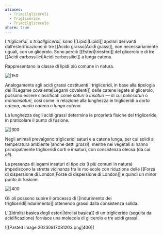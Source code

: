 ```yaml
---
aliases:
  - Triacilgliceroli
  - Trigliceride
  - Triacilglicerolo
share: true
---
```

I *trigliceridi*, o *triacilgliceroli*, sono [[Lipidi|Lipidi]] apolari derivanti dall’esterificazione di tre [[Acido grasso|Acidi grassi]], non necessariamente uguali, con un glicerolo. 
Sono perciò [[Esteri|triesteri]] del glicerolo e di tre [[Acidi carbossilici|Acidi carbossilici]] a lunga catena.

Rappresentano la classe di lipidi più comune in natura.

![|150](529f55dea482f029d5ceddef3c1a0443_MD5%201.png)


Analogamente agli acidi grassi costituenti i trigliceridi, in base alla tipologia dei [[Legame covalente|Legami covalenti]] delle catene legate al glicerolo, possono essere classificati come *saturi* o *insaturi* — di cui *polinsaturi* o *monoinsaturi*, così come in relazione alla lunghezza in trigliceridi a *corta catena*, *media catena* o *lunga catena*.

La lunghezza degli acidi grassi determina le proprietà fisiche del trigliceride, in praticolare il punto di fusione.

![|300](eec312264788b0c5d77b3f15deee2d13_MD5%201.png)

Negli animali prevalgono trigliceridi saturi e a catena lunga, per cui solidi a temperatura ambiente (anche detti *grassi*), mentre nei vegetali si hanno principalmente trigliceridi corti e insaturi, con consistenza oleosa (da cui *oli*).

La presenza di legami insaturi di tipo *cis* (i più comuni in natura) impediscono la stretta vicinanza fra le molecole con riduzione delle [[Forza di dispersione di London|Forze di dispersione di London]] e quindi un minor punto di fusione.

![|400](4a02322ffc70f515e026f60de7d38cf9_MD5%201.png)

Gli oli possono subire il processo di [[Indurimento dei trigliceridi|Indurimento]] ottenendo grassi dalla consistenza solida.

L’[[Idrolisi basica degli esteri|Idrolisi basica]] di un trigliceride (seguita da acidificazione) fornisce una molecola di glicerolo e tre acidi grassi.

![[Pasted image 20230817081203.png|400]]
